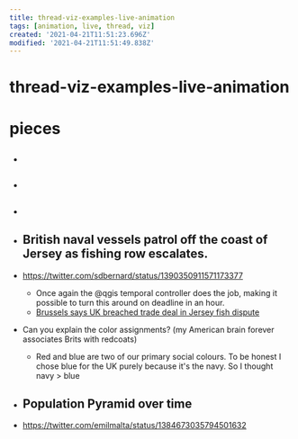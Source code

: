 ```yaml
---
title: thread-viz-examples-live-animation
tags: [animation, live, thread, viz]
created: '2021-04-21T11:51:23.696Z'
modified: '2021-04-21T11:51:49.838Z'
---
```


# thread-viz-examples-live-animation

# pieces

- ## 

- ## 

- ## 

- ## British naval vessels patrol off the coast of Jersey as fishing row escalates.
- https://twitter.com/sdbernard/status/1390350911571173377
  - Once again the @qgis temporal controller does the job, making it possible to turn this around on deadline in an hour.
  - [Brussels says UK breached trade deal in Jersey fish dispute](https://www.ft.com/content/43297316-6fb1-4caf-abf6-47216f46ec6c)
- Can you explain the color assignments? (my American brain forever associates Brits with redcoats)
  - Red and blue are two of our primary social colours. To be honest I chose blue for the UK purely because it's the navy. So I thought navy > blue

- ## Population Pyramid over time
- https://twitter.com/emilmalta/status/1384673035794501632
